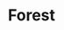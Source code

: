---
layout: media
title: "Forest"
blurb:
tags:
  categories: 3d
ads: false
share: false
hide: true
image:
  id: 23859598804
---